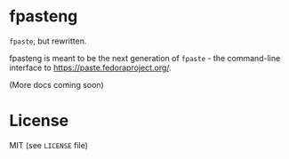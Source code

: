 # fpasteng

`fpaste`, but rewritten.

fpasteng is meant to be the next generation of `fpaste` - the command-line
interface to https://paste.fedoraproject.org/.

(More docs coming soon)

# License

MIT (see `LICENSE` file)
